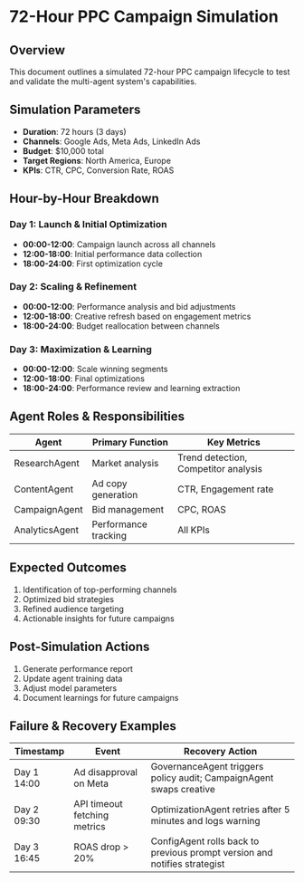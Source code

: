 # 72-Hour PPC Campaign Simulation

## Overview
This document outlines a simulated 72-hour PPC campaign lifecycle to test and validate the multi-agent system's capabilities.

## Simulation Parameters
- **Duration**: 72 hours (3 days)
- **Channels**: Google Ads, Meta Ads, LinkedIn Ads
- **Budget**: $10,000 total
- **Target Regions**: North America, Europe
- **KPIs**: CTR, CPC, Conversion Rate, ROAS

## Hour-by-Hour Breakdown

### Day 1: Launch & Initial Optimization
- **00:00-12:00**: Campaign launch across all channels
- **12:00-18:00**: Initial performance data collection
- **18:00-24:00**: First optimization cycle

### Day 2: Scaling & Refinement
- **00:00-12:00**: Performance analysis and bid adjustments
- **12:00-18:00**: Creative refresh based on engagement metrics
- **18:00-24:00**: Budget reallocation between channels

### Day 3: Maximization & Learning
- **00:00-12:00**: Scale winning segments
- **12:00-18:00**: Final optimizations
- **18:00-24:00**: Performance review and learning extraction

## Agent Roles & Responsibilities

| Agent | Primary Function | Key Metrics |
|-------|-----------------|-------------|
| ResearchAgent | Market analysis | Trend detection, Competitor analysis |
| ContentAgent | Ad copy generation | CTR, Engagement rate |
| CampaignAgent | Bid management | CPC, ROAS |
| AnalyticsAgent | Performance tracking | All KPIs |

## Expected Outcomes
1. Identification of top-performing channels
2. Optimized bid strategies
3. Refined audience targeting
4. Actionable insights for future campaigns

## Post-Simulation Actions
1. Generate performance report
2. Update agent training data
3. Adjust model parameters
4. Document learnings for future campaigns

## Failure & Recovery Examples

| Timestamp | Event | Recovery Action |
|-----------|-------|-----------------|
| Day 1 14:00 | Ad disapproval on Meta | GovernanceAgent triggers policy audit; CampaignAgent swaps creative |
| Day 2 09:30 | API timeout fetching metrics | OptimizationAgent retries after 5 minutes and logs warning |
| Day 3 16:45 | ROAS drop > 20% | ConfigAgent rolls back to previous prompt version and notifies strategist |
